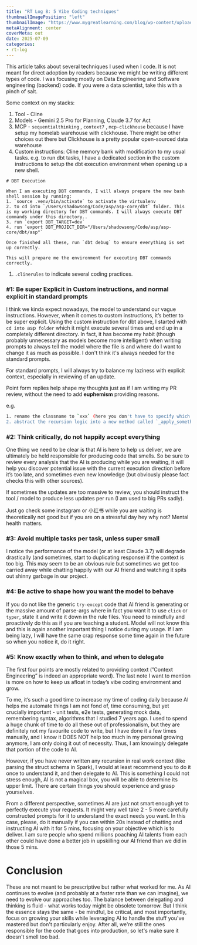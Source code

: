```yaml
---
title: "RT Log 8: 5 Vibe Coding techniques"
thumbnailImagePosition: "left"
thumbnailImage: "https://www.mygreatlearning.com/blog/wp-content/uploads/2025/04/what-is-vibe-coding-1024x683.webp"
metaAlignment: center
coverMeta: out
date: 2025-07-09
categories:
- rt-log
---
```


This article talks about several techniques I used when I code. It is not meant for direct adoption by readers because we might be writing different types of code. I was focusing mostly on Data Engineering and Software engineering (backend) code. If you were a data scientist, take this with a pinch of salt.

<!--more-->

Some context on my stacks:

1. Tool - Cline
2. Models - Gemini 2.5 Pro for Planning, Claude 3.7 for Act
3. MCP - `sequentialthinking` , `context7` , `mcp-clickhouse` because I have setup my homelab warehouse with clickhouse. There might be other choices out there but Clickhouse is a pretty popular open-sourced data warehouse
4. Custom instructions: Cline memory bank with modification to my usual tasks. e.g. to run dbt tasks, I have a dedicated section in the custom instructions to setup the dbt execution environment when opening up a new shell. 

```
# DBT Execution

When I am executing DBT commands, I will always prepare the new bash shell session by running:
1. `source .venv/bin/activate` to activate the virtualenv 
2. to cd into `/Users/shadowsong/Code/asp/asp-core/dbt` folder. This is my working directory for DBT commands. I will always execute DBT commands under this directory.. 
3. run `export DBT_TARGET=dev`  
4. run `export DBT_PROJECT_DIR="/Users/shadowsong/Code/asp/asp-core/dbt/asp"` 

Once finished all these, run `dbt debug` to ensure everything is set up correctly.

This will prepare me the environment for executing DBT commands correctly.
```

1. `.clinerules` to indicate several coding practices.

### #1: Be super Explicit in Custom instructions, and normal explicit in standard prompts

I think we kinda expect nowadays, the model to understand our vague instructions. However, when it comes to custom instructions, it’s better to be super explicit. Using the custom instruction for dbt above, I started with `cd into `asp` folder` which it might execute several times and end up in a completely different directory. In fact, it has become my habit (though probably unnecessary as models become more intelligent) when writing prompts to always tell the model where the file is and where do I want to change it as much as possible. I don't think it's always needed for the standard prompts. 

For standard prompts, I will always try to balance my laziness with explicit context, especially in reviewing of an update. 

Point form replies help shape my thoughts just as if I am writing my PR review, without the need to add **euphemism** providing reasons. 

e.g.

```bash
1. rename the classname to `xxx` (here you don't have to specify which class to rename from usually)
2. abstract the recursion logic into a new method called `_apply_something` within the same class
```

### #2: Think critically, do not happily accept everything

One thing we need to be clear is that AI is here to help us deliver, we are ultimately be held responsible for producing code that smells. So be sure to review every analysis that the AI is producing while you are waiting, it will help you discover potential issue with the current execution direction before it’s too late, and sometimes even new knowledge (but obviously please fact checks this with other sources). 

If sometimes the updates are too massive to review, you should instruct the tool / model to produce less updates per run (I am used to big PRs sadly).

Just go check some instagram or 小红书 while you are waiting is theoretically not good but if you are on a stressful day hey why not? Mental health matters.  

### #3: Avoid multiple tasks per task, unless super small

I notice the performance of the model (or at least Claude 3.7) will degrade drastically (and sometimes, start to duplicating response) if the context is too big. This may seem to be an obvious rule but sometimes we get too carried away while chatting happily with our AI friend and watching it spits out shinny garbage in our project.

### #4: Be active to shape how you want the model to behave

If you do not like the generic `try-except` code that AI friend is generating or the massive amount of parse-args where in fact you want it to use `click` or `typer`, state it and write it down in the rule files. You need to mindfully and proactively do this as if you are teaching a student. Model will not know this and this is again another important thing I notice during my usage. If I am being lazy, I will have the same crap response some time again in the future so when you notice it, do it right. 

### #5: Know exactly when to think, and when to delegate

The first four points are mostly related to providing context (”Context Engineering” is indeed an appropriate word). The last note I want to mention is more on how to keep us afloat in today’s vibe coding environment and grow. 

To me, it’s such a good time to increase my time of coding daily because AI helps me automate things I am not fond of, time consuming, but yet crucially important - unit tests, e2e tests, generating mock data, remembering syntax, algorithms that I studied 7 years ago. I used to spend a huge chunk of time to do all these out of professionalism, but they are definitely not my favourite code to write, but I have done it a few times manually, and I know it DOES NOT help too much in my personal growing anymore, I am only doing it out of necessity. Thus, I am knowingly delegate that portion of the code to AI. 

However, if you have never written any recursion in real work context (like parsing the struct schema in Spark), I would at least recommend you to do it once to understand it, and then delegate to AI. This is something I could not stress enough, AI is not a magical box, you will be able to determine its upper limit. There are certain things you should experience and grasp yourselves. 

From a different perspective, sometimes AI are just not smart enough yet to perfectly execute your requests. It might very well take 2 - 5 more carefully constructed prompts for it to understand the exact needs you want. In this case, please, do it manually if you can within 20s instead of chatting and instructing AI with it for 5 mins, focusing on your objective which is to deliver. I am sure people who spend millions poaching AI talents from each other could have done a better job in upskilling our AI friend than we did in those 5 mins. 

# Conclusion

These are not meant to be prescriptive but rather what worked for me. As AI continues to evolve (and probably at a faster rate than we can imagine), we need to evolve our approaches too. The balance between delegating and thinking is fluid - what works today might be obsolete tomorrow. But I think the essence stays the same - be mindful, be critical, and most importantly, focus on growing your skills while leveraging AI to handle the stuff you've mastered but don't particularly enjoy. After all, we're still the ones responsible for the code that goes into production, so let's make sure it doesn't smell too bad.